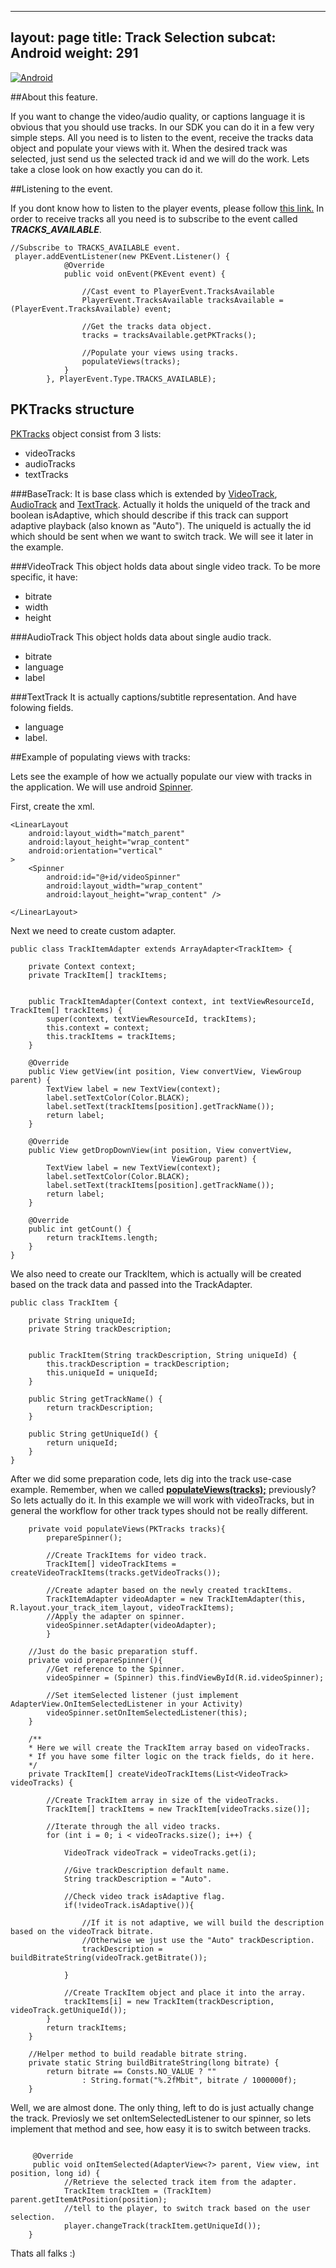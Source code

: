 
---
layout: page
title: Track Selection
subcat: Android
weight: 291
---

[![Android](https://img.shields.io/badge/Android-Supported-green.svg)](https://github.com/kaltura/playkit-android)

##About this feature.

If you want to change the video/audio quality, or captions language it is obvious that you should use tracks. In our SDK you can do it in a few very simple steps. All you need is to listen to the event, receive 
the tracks data object and populate your views with it. When the desired track was selected, just send us the selected track id and we will do the work. Lets take a close look on how exactly you can do it.

##Listening to the event.

If you dont know how to listen to the player events, please follow [this link.](https://github.com/kaltura/DeveloperPortalDocs/blob/playkit/documentation/PlayKit/Android/PlayerStatesAndEvents-Android.md)
In order to receive tracks all you need is to subscribe to the event called <a name="populateViews">***TRACKS_AVAILABLE***.</a>


```
//Subscribe to TRACKS_AVAILABLE event.
 player.addEventListener(new PKEvent.Listener() {
            @Override
            public void onEvent(PKEvent event) {
                
                //Cast event to PlayerEvent.TracksAvailable
                PlayerEvent.TracksAvailable tracksAvailable = (PlayerEvent.TracksAvailable) event;
                
                //Get the tracks data object.
                tracks = tracksAvailable.getPKTracks();
                
                //Populate your views using tracks.
             	populateViews(tracks);   
            }
        }, PlayerEvent.Type.TRACKS_AVAILABLE);
```

## PKTracks structure
[PKTracks](https://github.com/kaltura/playkit-android/blob/fa5144871597d6fcd03ccc541c85a94c485284b5/playkit/src/main/java/com/kaltura/playkit/PKTracks.java) object consist from 3 lists:

- videoTracks
- audioTracks
- textTracks

###BaseTrack:
It is base class which is extended by [VideoTrack](https://github.com/kaltura/playkit-android/blob/develop/playkit/src/main/java/com/kaltura/playkit/VideoTrack.java), [AudioTrack](https://github.com/kaltura/playkit-android/blob/develop/playkit/src/main/java/com/kaltura/playkit/AudioTrack.java) and [TextTrack](https://github.com/kaltura/playkit-android/blob/develop/playkit/src/main/java/com/kaltura/playkit/TextTrack.java). Actually it holds the uniqueId of the track and boolean isAdaptive, which should describe if this track can support adaptive playback (also known as "Auto").
The uniqueId is actually the id which should be sent when we want to switch track. We will see it later in the example.

###VideoTrack
This object holds data about single video track. To be more specific, it have:

- bitrate
- width 
- height

###AudioTrack
This object holds data about single audio track.

- bitrate
- language 
- label 

###TextTrack
It is actually captions/subtitle representation. And have folowing fields.

- language
- label.

##Example of populating views with tracks:

Lets see the example of how we actually populate our view with tracks in the application.
We will use android [Spinner](https://developer.android.com/guide/topics/ui/controls/spinner.html).

First, create the xml.

```
<LinearLayout
	android:layout_width="match_parent"
    android:layout_height="wrap_content"
    android:orientation="vertical"
>
	<Spinner
    	android:id="@+id/videoSpinner"
    	android:layout_width="wrap_content"
    	android:layout_height="wrap_content" />
    
</LinearLayout>
```
Next we need to create custom adapter.

```
public class TrackItemAdapter extends ArrayAdapter<TrackItem> {

    private Context context;
    private TrackItem[] trackItems;


    public TrackItemAdapter(Context context, int textViewResourceId, TrackItem[] trackItems) {
        super(context, textViewResourceId, trackItems);
        this.context = context;
        this.trackItems = trackItems;
    }

    @Override
    public View getView(int position, View convertView, ViewGroup parent) {
        TextView label = new TextView(context);
        label.setTextColor(Color.BLACK);
        label.setText(trackItems[position].getTrackName());
        return label;
    }

    @Override
    public View getDropDownView(int position, View convertView,
                                    ViewGroup parent) {
        TextView label = new TextView(context);
        label.setTextColor(Color.BLACK);
        label.setText(trackItems[position].getTrackName());
        return label;
    }

    @Override
    public int getCount() {
        return trackItems.length;
    }
}
```
We also need to create our TrackItem, which is actually will be created based on the track data and passed into the TrackAdapter.

```
public class TrackItem {

    private String uniqueId;
    private String trackDescription; 
    

    public TrackItem(String trackDescription, String uniqueId) {
        this.trackDescription = trackDescription;
        this.uniqueId = uniqueId;
    }

    public String getTrackName() {
        return trackDescription;
    }

    public String getUniqueId() {
        return uniqueId;
    }
}
```

After we did some preparation code, lets dig into the track use-case example. Remember, when we called [**populateViews(tracks);**](#populateViews) previously? So lets actually do it.
In this example we will work with videoTracks, but in general the workflow for other track types should not be really different.

```		
	private void populateViews(PKTracks tracks){
		prepareSpinner();

		//Create TrackItems for video track.
        TrackItem[] videoTrackItems = createVideoTrackItems(tracks.getVideoTracks());
        
        //Create adapter based on the newly created trackItems.
        TrackItemAdapter videoAdapter = new TrackItemAdapter(this, R.layout.your_track_item_layout, videoTrackItems);
        //Apply the adapter on spinner.
        videoSpinner.setAdapter(videoAdapter);	
        }
    
    //Just do the basic preparation stuff.
	private void prepareSpinner(){  
		//Get reference to the Spinner.
		videoSpinner = (Spinner) this.findViewById(R.id.videoSpinner);
       			
		//Set itemSelected listener (just implement AdapterView.OnItemSelectedListener in your Activity)
        videoSpinner.setOnItemSelectedListener(this);
	}
	
	/**
	* Here we will create the TrackItem array based on videoTracks. 
	* If you have some filter logic on the track fields, do it here.
	*/
	private TrackItem[] createVideoTrackItems(List<VideoTrack> videoTracks) {
		
		//Create TrackItem array in size of the videoTracks.
        TrackItem[] trackItems = new TrackItem[videoTracks.size()];
        
        //Iterate through the all video tracks.
        for (int i = 0; i < videoTracks.size(); i++) {
               	
            VideoTrack videoTrack = videoTracks.get(i);
            
            //Give trackDescription default name.
            String trackDescription = "Auto".
            
            //Check video track isAdaptive flag.
            if(!videoTrack.isAdaptive()){
            
            	//If it is not adaptive, we will build the description based on the videoTrack bitrate.
            	//Otherwise we just use the "Auto" trackDescription.
            	trackDescription = buildBitrateString(videoTrack.getBitrate());    
            	     
            }
            
            //Create TrackItem object and place it into the array.
            trackItems[i] = new TrackItem(trackDescription, videoTrack.getUniqueId());
        }
        return trackItems;
    }
	
	//Helper method to build readable bitrate string.
	private static String buildBitrateString(long bitrate) {
        return bitrate == Consts.NO_VALUE ? ""
                : String.format("%.2fMbit", bitrate / 1000000f);
    }

```


Well, we are almost done. The only thing, left to do is just actually change the track.
Previosly we set onItemSelectedListener to our spinner, so lets implement that method and see, how easy it is to switch between tracks.

```/
	 
	 @Override
     public void onItemSelected(AdapterView<?> parent, View view, int position, long id) {
			//Retrieve the selected track item from the adapter.
            TrackItem trackItem = (TrackItem) parent.getItemAtPosition(position);
            //tell to the player, to switch track based on the user selection.
            player.changeTrack(trackItem.getUniqueId());
    }
```

Thats all falks :)


